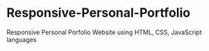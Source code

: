 # Responsive-Personal-Portfolio
Responsive Personal Porfolio Website using HTML, CSS, JavaScript languages
